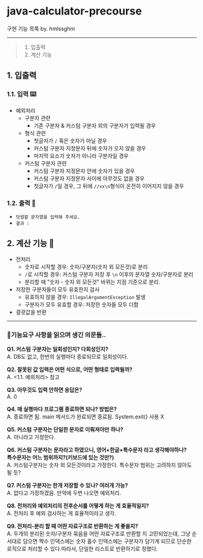 # java-calculator-precourse
구현 기능 목록 by. hmlssghm
***
>1. 입출력 
>2. 계산 기능

## 1. 입출력
### 1.1. 입력 ⌨️
- 예외처리
  - 구분자 관련
    - 기존 구분자 & 커스텀 구분자 외의 구분자가 입력될 경우
  - 형식 관련
    - 첫글자가 `/` 혹은 숫자가 아닐 경우
    - 커스텀 구분자 지정문자 뒤에 숫자가 오지 않을 경우
    - 마지막 요소가 숫자가 아니라 구분자일 경우
  - 커스텀 구분자 관련
    - 커스텀 구분자 지정문자 안에 숫자가 있을 경우
    - 커스텀 구분자 지정문자 사이에 아무것도 없을 경우
    - 첫글자가 `/`일 경우, 그 뒤에 `//xx\n`형식이 온전히 이어지지 않을 경우
### 1.2. 출력 💬
- `덧셈할 문자열을 입력해 주세요.`
- `결과 : `

## 2. 계산 기능 🧮
- 전처리
  - 숫자로 시작할 경우: 숫자/구분자(숫자 외 모든것)로 분리
  - `/`로 시작할 경우: 커스텀 구분자 저장 후 `\n` 이후의 문자열 숫자/구분자로 분리
  - 분리할 때 "숫자 - 숫자 외 모든것" 바뀌는 지점 기준으로 분리.
- 저장한 구분자들이 모두 유효한지 검사
  - 유효하지 않을 경우: `IllegalArgumentException` 발생
  - 구분자가 모두 유효할 경우: 저장한 숫자들 모두 더함
- 결괏값을 반환

***
### 🤔기능요구 사항을 읽으며 생긴 의문들..
**Q1. 커스텀 구분자는 일회성인지? 다회성인지?**   
A. DB도 없고, 한번의 실행마다 종료되므로 일회성이다.   

**Q2. 잘못된 값 입력은 어떤 식으로, 어떤 형태로 입력될까?**   
A. <1.1. 예외처리> 참고   

**Q3. 아무것도 입력 안하면 응답은?**   
A. 0   

**Q4. 매 실행마다 프로그램 종료하면 되나? 방법은?**   
A. 종료하면 됨. main 메서드가 완료되면 종료됨. System.exit() 사용 X   

**Q5. 커스텀 구분자는 단일한 문자로 이뤄져야만 하나?**    
A. 아니라고 가정한다.   

**Q6. 커스텀 구분자는 문자라고 하였으니, 영어+한글+특수문자 라고 생각해야하나?   
특수문자는 어느 범위까지?(키보드에 있는 것만?)**   
A. 커스텀구분자는 숫자 외 모든것이라고 가정한다. 특수문자 범위는 고려하지 않아도 될 듯?   

**Q7. 커스텀 구분자는 한개 저장할 수 있나? 여러개 가능?**   
A. 없다고 가정하겠음. 만약에 두번 나오면 예외처리.    

**Q8. 전처리와 예외처리의 전후순서를 어떻게 하는 게 효율적일지?**   
A. 전처리 후 예외 검사하는 게 효율적이라고 생각.    

**Q9. 전처리-분리 할 때 어떤 자료구조로 반환하는 게 좋을지?**   
A. 두개의 분리된 숫자/구분자 묶음을 어떤 자료구조로 반환할 지 고민되었는데, 
그냥 순서대로 담으면 짝수 인덱스에는 숫자 홀수 인덱스에는 구분자가 담기게 되므로
단순한 로직으로 처리할 수 있다.따라서, 단일한 리스트로 반환하기로 정했다.